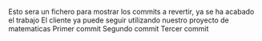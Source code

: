 Esto sera un fichero para mostrar los commits a revertir, ya se ha acabado el trabajo
El cliente ya puede seguir utilizando nuestro proyecto de matematicas
Primer commit
Segundo commit
Tercer commit
